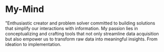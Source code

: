 # My-Mind
"Enthusiastic creator and problem solver committed to building solutions that simplify our interactions with information. My passion lies in conceptualizing and crafting tools that not only streamline data acquisition but also empower us to transform raw data into meaningful insights. From ideation to implementation.
